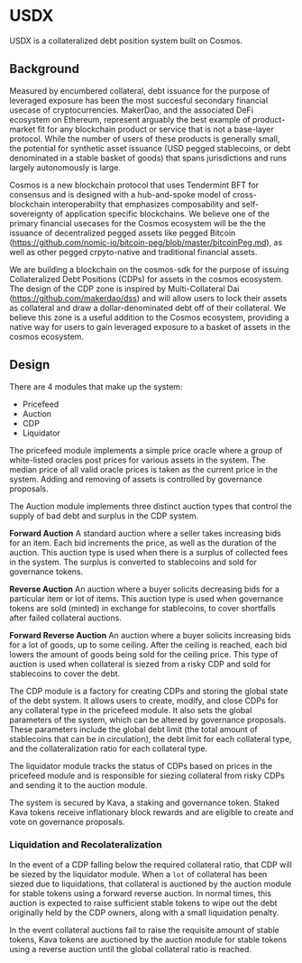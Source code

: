 # USDX

USDX is a collateralized debt position system built on Cosmos.

## Background

Measured by encumbered collateral, debt issuance for the purpose of leveraged exposure has been the most succesful secondary financial usecase of cryptocurrencies. MakerDao, and the associated DeFi ecosystem on Ethereum, represent arguably the best example of product-market fit for any blockchain product or service that is not a base-layer protocol. While the number of users of these products is generally small, the potential for synthetic asset issuance (USD pegged stablecoins, or debt denominated in a stable basket of goods) that spans jurisdictions and runs largely autonomously is large.

Cosmos is a new blockchain protocol that uses Tendermint BFT for consensus and is designed with a hub-and-spoke model of cross-blockchain interoperabilty that emphasizes composability and self-sovereignty of application specific blockchains. We believe one of the primary financial usecases for the Cosmos ecosystem will be the the issuance of decentralized pegged assets like pegged Bitcoin (https://github.com/nomic-io/bitcoin-peg/blob/master/bitcoinPeg.md), as well as other pegged crpyto-native and traditional financial assets.

We are building a blockchain on the cosmos-sdk for the purpose of issuing Collateralized Debt Positions (CDPs) for assets in the cosmos ecosystem. The design of the CDP zone is inspired by Multi-Collateral Dai (https://github.com/makerdao/dss) and will allow users to lock their assets as collateral and draw a dollar-denominated debt off of their collateral. We believe this zone is a useful addition to the Cosmos ecosystem, providing a native way for users to gain leveraged exposure to a basket of assets in the cosmos ecosystem.


## Design

There are 4 modules that make up the system:

* Pricefeed
* Auction
* CDP
* Liquidator

The pricefeed module implements a simple price oracle where a group of white-listed oracles post prices for various assets in the system. The median price of all valid oracle prices is taken as the current price in the system. Adding and removing of assets is controlled by governance proposals.

The Auction module implements three distinct auction types that control the supply of bad debt and surplus in the CDP system.

**Forward Auction** A standard auction where a seller takes increasing bids for an item. Each bid increments the price, as well as the duration of the auction. This auction type is used when there is a surplus of collected fees in the system. The surplus is converted to stablecoins and sold for governance tokens.

**Reverse Auction** An auction where a buyer solicits decreasing bids for a particular item or lot of items. This auction type is used when governance tokens are sold (minted) in exchange for stablecoins, to cover shortfalls after failed collateral auctions.

**Forward Reverse Auction** An auction where a buyer solicits increasing bids for a lot of goods, up to some ceiling. After the ceiling is reached, each bid lowers the amount of goods being sold for the ceiling  price. This type of auction is used when collateral is siezed from a risky CDP and sold for stablecoins to cover the debt.

The CDP module is a factory for creating CDPs and storing the global state of the debt system. It allows users to create, modify, and close CDPs for any collateral type in the pricefeed module. It also sets the global parameters of the system, which can be altered by governance proposals. These parameters include the global debt limit (the total amount of stablecoins that can be in circulation), the debt limit for each collateral type, and the collateralization ratio for each collateral type.

The liquidator module tracks the status of CDPs based on prices in the pricefeed module and is responsible for siezing collateral from risky CDPs and sending it to the auction module.

The system is secured by Kava, a staking and governance token. Staked Kava tokens receive inflationary block rewards and are eligible to create and vote on governance proposals.

### Liquidation and Recolateralization
In the event of a CDP falling below the required collateral ratio, that CDP will be siezed by the liquidator module. When a `lot` of collateral has been siezed due to liquidations, that collateral is auctioned by the auction module for stable tokens using a forward reverse auction. In normal times, this auction is expected to raise sufficient stable tokens to wipe out the debt originally held by the CDP owners, along with a small liquidation penalty.

In the event collateral auctions fail to raise the requisite amount of stable tokens, Kava tokens are auctioned by the auction module for stable tokens using a reverse auction until the global collateral ratio is reached.